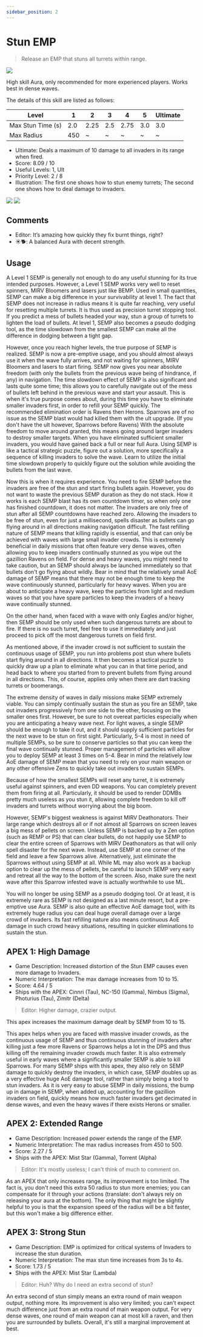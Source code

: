 ```yaml
---
sidebar_position: 2
---
```


# Stun EMP

> Release an EMP that stuns all turrets within range.

<img src="/terms/semp.png" style={{zoom:1.25}}/>

High skill Aura, only recommended for more experienced players. Works best in dense waves.

The details of this skill are listed as follows:

| Level             | 1    | 2    | 3    | 4    | 5    | Ultimate |
| ----------------- | ---- | ---- | ---- | ---- | ---- | -------- |
| Max Stun Time (s) | 2.0  | 2.25 | 2.5  | 2.75 | 3.0  | 3.0      |
| Max Radius        | 450  | ~    | ~    | ~    | ~    | ~        |

- Ultimate: Deals a maximum of 10 damage to all invaders in its range when fired.
- Score: 8.09 / 10
- Useful Levels: 1, Ult
- Priority Level: 2 / 8
- Illustration: The first one shows how to stun enemy turrets; The second one shows how to deal damage to invaders.

<img src="/skills/semp_stun.gif" style={{zoom:1}}/>
<img src="/skills/semp_damage.gif" style={{zoom:1}}/>

## Comments

- Editor: It’s amazing how quickly they fix burnt things, right?
- ☀🐕: A balanced Aura with decent strength.

## Usage

A Level 1 SEMP is generally not enough to do any useful stunning for its true intended purposes. However, a Level 1 SEMP works very well to reset spinners, MIRV Bloomers and lasers just like BEMP. Used in small quantities, SEMP can make a big difference in your survivability at level 1. The fact that SEMP does not increase in radius means it is quite far reaching, very useful for resetting multiple turrets. It is thus used as precision turret stopping tool. If you predict a mess of bullets headed your way, stun a group of turrets to lighten the load of bullets. At level 1, SEMP also becomes a pseudo dodging tool, as the time slowdown from the smallest SEMP can make all the difference in dodging between a tight gap.

However, once you reach higher levels, the true purpose of SEMP is realized. SEMP is now a pre-emptive usage, and you should almost always use it when the wave fully arrives, and not waiting for spinners, MIRV Bloomers and lasers to start firing. SEMP now gives you near absolute freedom (with only the bullets from the previous wave being of hindrance, if any) in navigation. The time slowdown effect of SEMP is also significant and lasts quite some time; this allows you to carefully navigate out of the mess of bullets left behind in the previous wave and start your assault. This is when it's true purpose comes about, during this time you have to eliminate smaller invaders first, in order to refill your SEMP quickly. The recommended elimination order is Ravens then Herons. Sparrows are of no issue as the SEMP blast would had killed them with the ult upgrade. (If you don't have the ult however, Sparrows before Ravens) With the absolute freedom to move around granted, this means going around larger invaders to destroy smaller targets. When you have eliminated sufficient smaller invaders, you would have gained back a full or near full Aura. Using SEMP is like a tactical strategic puzzle, figure out a solution, more specifically a sequence of killing invaders to solve the wave. Learn to utilize the initial time slowdown properly to quickly figure out the solution while avoiding the bullets from the last wave.

Now this is when it requires experience. You need to fire SEMP before the invaders are free of the stun and start firing bullets again. However, you do not want to waste the previous SEMP duration as they do not stack. How it works is each SEMP blast has its own countdown timer, so when only one has finished countdown, it does not matter. The invaders are only free of stun after all SEMP countdowns have reached zero. Allowing the invaders to be free of stun, even for just a millisecond, spells disaster as bullets can go flying around in all directions making navigation difficult. The fast refilling nature of SEMP means that killing rapidly is essential, and that can only be achieved with waves with large small invader crowds. This is extremely beneficial in daily missions that often feature very dense waves, often allowing you to keep invaders continually stunned as you wipe out the gazillion Ravens on field. For dense and heavy waves, you might need to take caution, but an SEMP should always be launched immediately so that bullets don't go flying about wildly. Bear in mind that the relatively small AoE damage of SEMP means that there may not be enough time to keep the wave continuously stunned, particularly for heavy waves. When you are about to anticipate a heavy wave, keep the particles from light and medium waves so that you have spare particles to keep the invaders of a heavy wave continually stunned.

On the other hand, when faced with a wave with only Eagles and/or higher, then SEMP should be only used when such dangerous turrets are about to fire. If there is no such turret, feel free to use it immediately and just proceed to pick off the most dangerous turrets on field first.

As mentioned above, if the invader crowd is not sufficient to sustain the continuous usage of SEMP, you run into problems post stun where bullets start flying around in all directions. It then becomes a tactical puzzle to quickly draw up a plan to eliminate what you can in that time period, and head back to where you started from to prevent bullets from flying around in all directions. This, of course, applies only when there are dart tracking turrets or boomerangs.

The extreme density of waves in daily missions make SEMP extremely viable. You can simply continually sustain the stun as you fire an SEMP, take out invaders progressively from one side to the other, focusing on the smaller ones first. However, be sure to not overeat particles especially when you are anticipating a heavy wave next. For light waves, a single SEMP should be enough to take it out, and it should supply sufficient particles for the next wave to be stun on first sight. Particularly, 5-4 is most in need of multiple SEMPs, so be sure to conserve particles so that you can keep the final wave continually stunned. Proper management of particles will allow you to deploy SEMP at least 3 times on 5-4. Bear in mind the relatively low AoE damage of SEMP mean that you need to rely on your main weapon or any other offensive Zens to quickly take out invaders to sustain SEMPs.

Because of how the smallest SEMPs will reset any turret, it is extremely useful against spinners, and even DD weapons. You can completely prevent them from firing at all. Particularly, it should be used to render DDMBs pretty much useless as you stun it, allowing complete freedom to kill off invaders and turrets without worrying about the big boom.

However, SEMP's biggest weakness is against MIRV Deathonators. Their large range which destroys all or if not almost all Sparrows on screen leaves a big mess of pellets on screen. Unless SEMP is backed up by a Zen option (such as REMP or PS) that can clear bullets, do not happily use SEMP to clear the entire screen of Sparrows with MIRV Deathonators as that will only spell disaster for the next wave. Instead, use SEMP at one corner of the field and leave a few Sparrows alive. Alternatively, just eliminate the Sparrows without using SEMP at all. While ML may also work as a backup option to clear up the mess of pellets, be careful to launch SEMP very early and retreat all the way to the bottom of the screen. Also, make sure the next wave after this Sparrow infested wave is actually worthwhile to use ML.

You will no longer be using SEMP as a pseudo dodging tool. Or at least, it is extremely rare as SEMP is not designed as a last minute resort, but a pre-emptive use Aura. SEMP is also quite an effective AoE damage tool, with its extremely huge radius you can deal huge overall damage over a large crowd of invaders. Its fast refilling nature also means continuous AoE damage in such crowd heavy situations, resulting in quicker eliminations to sustain the stun.

## APEX 1: High Damage

- Game Description: Increased distortion of the Stun EMP causes even more damage to Invaders.
- Numeric Interpretation: The max damage increases from 10 to 15.
- Score: 4.64 / 5
- Ships with the APEX: Cinnri (Tau), NC-150 (Gamma), Nimbus (Sigma), Photurius (Tau), Zimitr (Delta)

> Editor: Higher damage, crazier output.

This apex increases the maximum damage dealt by SEMP from 10 to 15.

This apex helps when you are faced with massive invader crowds, as the continuous usage of SEMP and thus continuous stunning of invaders after killing just a few more Ravens or Sparrows helps a lot in the DPS and thus killing off the remaining invader crowds much faster. It is also extremely useful in early waves where a significantly smaller SEMP is able to kill Sparrows. For many SEMP ships with this apex, they also rely on SEMP damage to quickly destroy the invaders, in which case, SEMP doubles up as a very effective huge AoE damage tool, rather than simply being a tool to stun invaders. As it is very easy to abuse SEMP in daily missions, the bump up in damage in SEMP, when added up, accounting for the gazillion invaders on field, quickly means how much faster invaders get decimated in dense waves, and even the heavy waves if there exists Herons or smaller.

## APEX 2: Extended Range

- Game Description: Increased power extends the range of the EMP.
- Numeric Interpretation: The max radius increases from 450 to 500.
- Score: 2.27 / 5
- Ships with the APEX: Mist Star (Gamma), Torrent (Alpha)

> Editor: It's mostly useless; I can't think of much to comment on.

As an APEX that only increases range, its improvement is too limited. The fact is, you don't need this extra 50 radius to stun more enemies; you can compensate for it through your actions (translate: don't always rely on releasing your aura at the bottom). The only thing that might be slightly helpful to you is that the expansion speed of the radius will be a bit faster, but this won't make a big difference either.

## APEX 3: Strong Stun

- Game Description: EMP is optimized for critical systems of Invaders to increase the stun duration.
- Numeric Interpretation: The max stun time increases from 3s to 4s.
- Score: 1.73 / 5
- Ships with the APEX: Mist Star (Lambda)

> Editor: Huh? Why do I need an extra second of stun?

An extra second of stun simply means an extra round of main weapon output, nothing more. Its improvement is also very limited; you can't expect much difference just from an extra round of main weapon output. For very dense waves, one round of main weapon can at most kill a raven, and then you are surrounded by bullets. Overall, it's still a marginal improvement at best.

